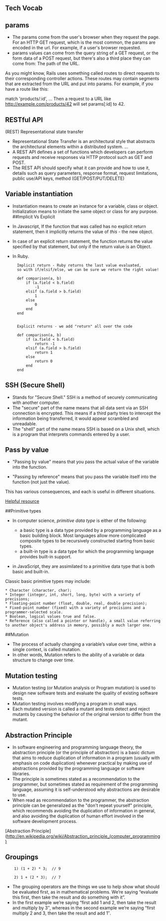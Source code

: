 ## Tech Vocab

## params
* The params come from the user's browser when they request the page. For an HTTP GET request, which is the most common, the params are encoded in the url. For example, if a user's browser requested.
* params values can come from the query string of a GET request, or the form data of a POST request, but there's also a third place they can come from: The path of the URL.

As you might know, Rails uses something called routes to direct requests to their corresponding controller actions. These routes may contain segments that are extracted from the URL and put into params. For example, if you have a route like this:

match 'products/:id', ...
Then a request to a URL like http://example.com/products/42 will set params[:id] to 42.

## RESTful API
(REST) Representational state transfer

* Representational State Transfer is an architectural style that abstracts the architectural elements within a distributed system. ...
* A REST API defines a set of functions which developers can perform requests and receive responses via HTTP protocol such as GET and POST.
* The REST API should specify what it can provide and how to use it, details such as query parameters, response format, request limitations, public use/API keys, method (GET/POST/PUT/DELETE)
## Variable instantiation
* Instantiation means to create an instance for a variable, class or object. Initialization means to initiate the same object or class for any purpose.
##Implicit Vs Explicit
* In Javascript, If the function that was called has no explicit return statement, then it implicitly returns the value of *this* - the new object.
* In case of an explicit return statement, the function returns the value specified by that statement, but only if the return value is an Object.
* In Ruby.
	
	
		Implicit return - Ruby returns the last value evaluated,
		so with if/elsif/else, we can be sure we return the right value!
		
    	def comparison(a, b)
     		if (a.field < b.field)
       	 		-1
      		elsif (a.field > b.field)
        		1
      		else
        		0
      		end
    	end
   
        
		Explicit returns - we add "return" all over the code
		
    	def comparison(a, b)
      		if (a.field < b.field)
        		return -1
      		elsif (a.field > b.field)
        		return 1
      		else
        		return 0
      		end
    	end
## SSH (Secure Shell)
*  Stands for "Secure Shell." SSH is a method of securely communicating with another computer.
* The "secure" part of the name means that all data sent via an SSH connection is encrypted. This means if a third party tries to intercept the information being transferred, it would appear scrambled and unreadable.
* The "shell" part of the name means SSH is based on a Unix shell, which is a program that interprets commands entered by a user.
## Pass by value
* "Passing by value" means that you pass the actual value of the variable into the function.

* "Passing by reference" means that you pass the variable itself into the function (not just the value).

This has various consequences, and each is useful in different situations.

[Helpful resource](https://developer.mozilla.org/en-US/docs/Talk:JavaScript/Guide/Obsolete_Pages/Defining_Functions)

##Primitive types
* In computer science, *primitive data type* is either of the following:

	* a basic type is a data type provided by a programming language as a basic 	building block. Most languages allow more complicated composite types to be 	recursively constructed starting from basic types.
	* a built-in type is a data type for which the programming language provides 	built-in support.
	
*  in JavaScript, they are assimilated to a primitive data type that is both basic and built-in.

Classic basic primitive types may include:

	* Character (character, char);
	* Integer (integer, int, short, long, byte) with a variety of precisions;
	* Floating-point number (float, double, real, double precision);
	* Fixed-point number (fixed) with a variety of precisions and a programmer-selected scale.
	* Boolean, logical values true and false.
	* Reference (also called a pointer or handle), a small value referring to another object's address in memory, possibly a much larger one.

##Mutation
* The process of actually changing a variable’s value over time, within a single context, is called mutation.
* In other words, Mutation refers to the ability of a variable or data structure to change over time.

## Mutation testing
* Mutation testing (or Mutation analysis or Program mutation) is used to design new software tests and evaluate the quality of existing software tests.
* Mutation testing involves modifying a program in small ways.
* Each mutated version is called a mutant and tests detect and reject mutants by causing the behavior of the original version to differ from the mutant.

## Abstraction Principle
* In software engineering and programming language theory, the abstraction principle (or the principle of abstraction) is a basic dictum that aims to reduce duplication of information in a program (usually with emphasis on code duplication) whenever practical by making use of abstractions provided by the programming language or software libraries.
* The principle is sometimes stated as a recommendation to the programmer, but sometimes stated as requirement of the programming language, assuming it is self-understood why abstractions are desirable to use.
* When read as recommendation to the programmer, the abstraction principle can be generalized as the "don't repeat yourself" principle, which recommends avoiding the duplication of information in general, and also avoiding the duplication of human effort involved in the software development process.

[Abstraction Principle](http://en.wikipedia.org/wiki/Abstraction_principle_(computer_programming)

## Groupings

		
		1) (1 + 2) * 3;  // 9

		2) 1 + (2 * 3);  // 7
		
* The grouping operators are the things we use to help show what should be evaluated first, as in mathematical problems. We’re saying “evaluate this first, then take the result and do something with it”.
* In the first example we’re saying “first add 1 and 2, then take the result and multiply by 3″, whereas in the second example we’re saying “first multiply 2 and 3, then take the result and add 1″.
